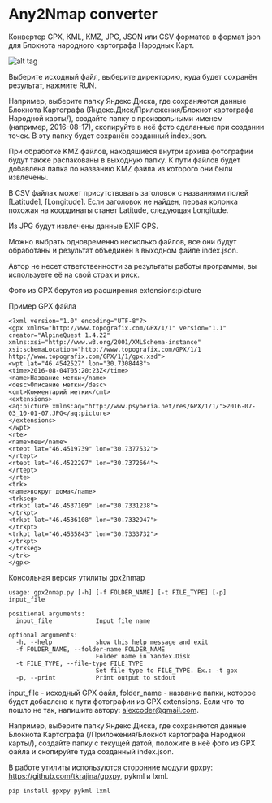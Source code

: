 # Any2Nmap converter

Конвертер GPX, KML, KMZ, JPG, JSON или CSV форматов в формат json для Блокнота народного картографа Народных Карт.

![alt tag](https://github.com/Coder-ak/gpx2nmap/blob/master/gpx2nmapgui-screen.png?raw=true)

Выберите исходный файл, выберите директорию, куда будет сохранён результат, нажмите RUN.

Например, выберите папку Яндекс.Диска, где сохраняются данные Блокнота Картографа (Яндекс.Диск/Приложения/Блокнот картографа Народной карты/), создайте папку с произвольными именем (например, 2016-08-17), скопируйте в неё фото сделанные при создании точек. В эту папку будет сохранён созданный index.json.

При обработке KMZ файлов, находящиеся внутри архива фотографии будут также распакованы в выходную папку. К пути файлов будет добавлена папка по названию KMZ файла из которого они были извлечены.

В CSV файлах может присутствовать заголовок с названиями полей [Latitude], [Longitude]. Если заголовок не найден, первая колонка похожая на координаты станет Latitude, следующая Longitude.

Из JPG будут извлечены данные EXIF GPS.

Можно выбрать одновременно несколько файлов, все они будут обработаны и результат объединён в выходном файле index.json.

Автор не несет ответственности за результаты работы программы, вы используете её на свой страх и риск.

Фото из GPX берутся из расширения extensions:picture

Пример GPX файла
```
<?xml version="1.0" encoding="UTF-8"?>
<gpx xmlns="http://www.topografix.com/GPX/1/1" version="1.1" creator="AlpineQuest 1.4.22" xmlns:xsi="http://www.w3.org/2001/XMLSchema-instance" xsi:schemaLocation="http://www.topografix.com/GPX/1/1 http://www.topografix.com/GPX/1/1/gpx.xsd">
<wpt lat="46.4542527" lon="30.7308448">
<time>2016-08-04T05:20:23Z</time>
<name>Название метки</name>
<desc>Описание метки</desc>
<cmt>Комментарий метки</cmt>
<extensions>
<aq:picture xmlns:aq="http://www.psyberia.net/res/GPX/1/1/">2016-07-03_10-01-07.JPG</aq:picture>
</extensions>
</wpt>
<rte>
<name>пеш</name>
<rtept lat="46.4519739" lon="30.7377532">
</rtept>
<rtept lat="46.4522297" lon="30.7372664">
</rtept>
</rte>
<trk>
<name>вокруг дома</name>
<trkseg>
<trkpt lat="46.4537109" lon="30.7331238">
</trkpt>
<trkpt lat="46.4536108" lon="30.7332947">
</trkpt>
<trkpt lat="46.4535843" lon="30.7333732">
</trkpt>
</trkseg>
</trk>
</gpx>
```

Консольная версия утилиты gpx2nmap
```
usage: gpx2nmap.py [-h] [-f FOLDER_NAME] [-t FILE_TYPE] [-p] input_file

positional arguments:
  input_file            Input file name

optional arguments:
  -h, --help            show this help message and exit
  -f FOLDER_NAME, --folder-name FOLDER_NAME
                        Folder name in Yandex.Disk
  -t FILE_TYPE, --file-type FILE_TYPE
                        Set file type to FILE_TYPE. Ex.: -t gpx
  -p, --print           Print output to stdout
```
input_file - исходный GPX файл, folder_name - название папки, которое будет добавлено к пути фотографии из GPX extensions. Если что-то пошло не так, напишите автору: alexcoder@gmail.com.

Например, выберите папку Яндекс.Диска, где сохраняются данные Блокнота Картографа (/Приложения/Блокнот картографа Народной карты/), создайте папку с текущей датой, положите в неё фото из GPX файла и скопируйте туда созданный index.json.

В работе утилиты используются сторонние модули gpxpy: https://github.com/tkrajina/gpxpy, pykml и lxml.
```
pip install gpxpy pykml lxml
```
